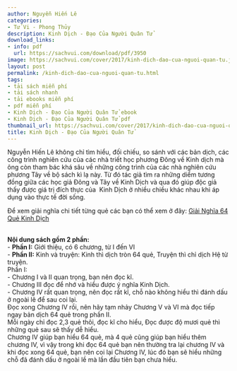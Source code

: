 ```yaml
---
author: Nguyễn Hiến Lê
categories:
- Tử Vi - Phong Thủy
description: Kinh Dịch - Đạo Của Người Quân Tử
download_links:
- info: pdf
  url: https://sachvui.com/download/pdf/3950
image: https://sachvui.com/cover/2017/kinh-dich-dao-cua-nguoi-quan-tu.jpg
layout: post
permalink: /kinh-dich-dao-cua-nguoi-quan-tu.html
tags:
- tải sách miễn phí
- tải sách nhanh
- tải ebooks miễn phí
- pdf miễn phí
- Kinh Dịch - Đạo Của Người Quân Tử ebook
- Kinh Dịch - Đạo Của Người Quân Tử pdf
thumbnail_url: https://sachvui.com/cover/2017/kinh-dich-dao-cua-nguoi-quan-tu.jpg
title: Kinh Dịch - Đạo Của Người Quân Tử
---
```


 <div class="item-desc text-justify"> <p>Nguyễn Hiến Lê không chỉ tìm hiểu, đối chiếu, so sánh với các bản dịch, các công trình nghiên cứu của các nhà triết học phương Đông về Kinh dịch mà ông còn tham bác khá sâu về những công trình của các nhà nghiên cứu phương Tây về bộ sách kì lạ này. Từ đó tác giả tìm ra những diểm tương đồng giữa các học giả Đông và Tây về Kinh Dịch và qua đó giúp độc giả thấy được giá trị đích thực của  Kinh Dịch ở nhiều chiều khác nhau khi áp dụng vào thực tế đời sống.</p><p>Để xem giải nghĩa chi tiết từng quẻ các bạn có thể xem ở đây: <a href="https://sachvui.com/ebook/giai-nghia-64-que-kinh-dich-nguyen-hien-le.3018.html">Giải Nghĩa 64 Quẻ Kinh Dịch</a></p><p><br><strong>Nội dung sách gồm 2 phần:</strong><br>- <strong>Phần I:</strong> Giới thiệu, có 6 chương, từ I đến VI<br>- <strong>Phần II:</strong> Kinh và truyện: Kinh thì dịch tròn 64 quẻ, Truyện thì chỉ dịch Hệ từ truyện.<br>Phần I:<br>- Chương I và II quan trọng, bạn nên đọc kĩ.<br>- Chương III đọc để nhớ và hiểu được ý nghĩa Kinh Dịch.<br>- Chương IV rất quan trọng, nên đọc rất kĩ, chỗ nào không hiểu thì đánh dấu ở ngoài lê để sau coi lại.<br>Đọc xong Chương IV rồi, nên hãy tạm nhảy Chương V và VI mà đọc tiếp ngay bản dịch 64 quẻ trong phần II.<br>Mỗi ngày chỉ đọc 2,3 quẻ thôi, đọc kĩ cho hiểu, Đọc được độ mươi quẻ thì những quẻ sau sẽ thấy dễ hiểu.<br>Chương IV giúp bạn hiểu 64 quẻ, mà 4 quẻ cũng giúp bạn hiểu thêm chương IV, vì vậy trong khi đọc 64 quẻ bạn nên thường tra lại chương IV và khi đọc xong 64 quẻ, bạn nên coi lại Chương IV, lúc đó bạn sẽ hiểu những chỗ đã đánh dấu ở ngoài lề mà lần đầu tiên bạn chưa hiểu.</p> </div>